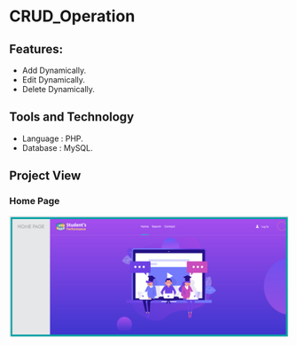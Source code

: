 # CRUD_Operation

## Features:
   - Add Dynamically.
   - Edit Dynamically.
   - Delete Dynamically.
## Tools and Technology
   - Language : PHP.
   - Database : MySQL.
## Project View

### Home Page
   ![alt text](https://github.com/forhadict/Student-Performance-Management-System/blob/main/git_assets/homepage.PNG?raw=true)
